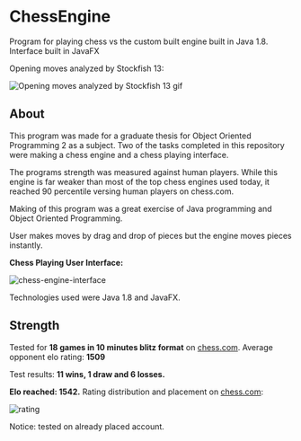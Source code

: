 # ChessEngine
Program for playing chess vs the custom built engine built in Java 1.8. Interface built in JavaFX

Opening moves analyzed by Stockfish 13: 

![Opening moves analyzed by Stockfish 13 gif](https://media.giphy.com/media/OrPypT81nX4sUMKfAE/giphy.gif)

## About

This program was made for a graduate thesis for Object Oriented Programming 2 as a subject. Two of the tasks completed in this repository were making a chess engine and a chess playing interface. 

The programs strength was measured against human players. While this engine is far weaker than most of the top chess engines used today, it reached 90 percentile versing human players on chess.com.

Making of this program was a great exercise of Java programming and Object Oriented Programming. 

User makes moves by drag and drop of pieces but the engine moves pieces instantly.

**Chess Playing User Interface:**

![chess-engine-interface](https://user-images.githubusercontent.com/28933578/113682265-3eb88000-96c3-11eb-92f8-195c1a119357.gif)

Technologies used were Java 1.8 and JavaFX.

## Strength
Tested for **18 games in 10 minutes blitz format** on [chess.com](https://www.chess.com/). 
Average opponent elo rating: **1509**

Test results: **11 wins, 1 draw and 6 losses.**

**Elo reached: 1542.**
Rating distribution and placement on [chess.com](https://www.chess.com/):

![rating](https://user-images.githubusercontent.com/28933578/113514401-91345800-956e-11eb-88e2-af86c82451bc.png)

Notice: tested on already placed account. 
